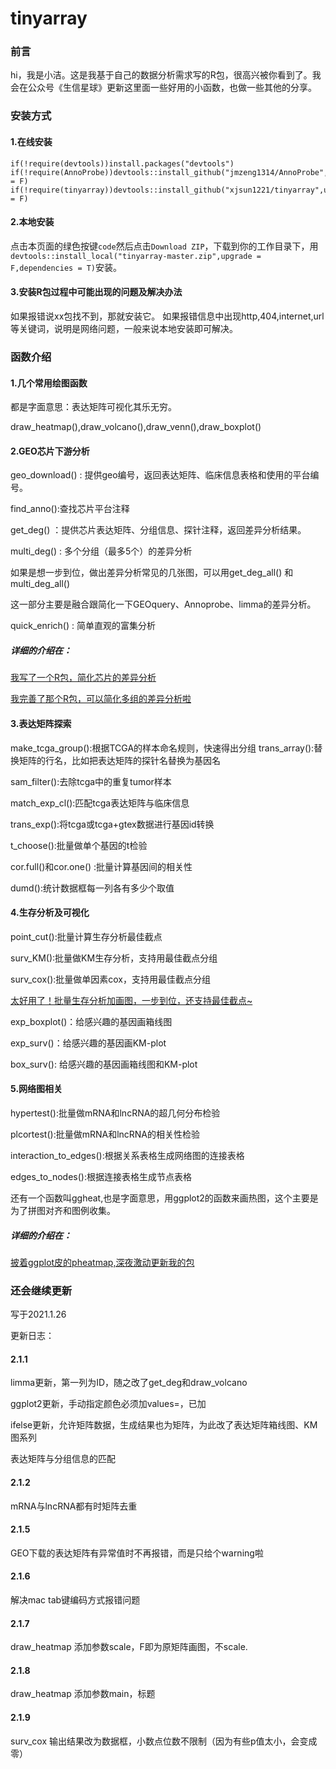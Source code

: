 # tinyarray

### 前言

hi，我是小洁。这是我基于自己的数据分析需求写的R包，很高兴被你看到了。我会在公众号《生信星球》更新这里面一些好用的小函数，也做一些其他的分享。

###  安装方式

#### 1.在线安装

```
if(!require(devtools))install.packages("devtools")
if(!require(AnnoProbe))devtools::install_github("jmzeng1314/AnnoProbe",upgrade = F)
if(!require(tinyarray))devtools::install_github("xjsun1221/tinyarray",upgrade = F)
```

#### 2.本地安装

点击本页面的绿色按键`code`然后点击`Download ZIP`，下载到你的工作目录下，用`devtools::install_local("tinyarray-master.zip",upgrade = F,dependencies = T)`安装。

#### 3.安装R包过程中可能出现的问题及解决办法

如果报错说xx包找不到，那就安装它。
如果报错信息中出现http,404,internet,url等关键词，说明是网络问题，一般来说本地安装即可解决。

### 函数介绍

#### 1.几个常用绘图函数

都是字面意思：表达矩阵可视化其乐无穷。

draw_heatmap(),draw_volcano(),draw_venn(),draw_boxplot()

#### 2.GEO芯片下游分析

geo_download() : 提供geo编号，返回表达矩阵、临床信息表格和使用的平台编号。

find_anno():查找芯片平台注释

get_deg() ：提供芯片表达矩阵、分组信息、探针注释，返回差异分析结果。

multi_deg() : 多个分组（最多5个）的差异分析

如果是想一步到位，做出差异分析常见的几张图，可以用get_deg_all() 和multi_deg_all() 

这一部分主要是融合跟简化一下GEOquery、Annoprobe、limma的差异分析。

quick_enrich() : 简单直观的富集分析

##### 详细的介绍在：

[我写了一个R包，简化芯片的差异分析](https://mp.weixin.qq.com/s/YQQoDsE5JaKpgFGlbEfQNg)

[我完善了那个R包，可以简化多组的差异分析啦](https://mp.weixin.qq.com/s/j5IB_MQ0zeOCe1j_ahwtdQ)

#### 3.表达矩阵探索

make_tcga_group():根据TCGA的样本命名规则，快速得出分组
trans_array():替换矩阵的行名，比如把表达矩阵的探针名替换为基因名

sam_filter():去除tcga中的重复tumor样本

match_exp_cl():匹配tcga表达矩阵与临床信息

trans_exp():将tcga或tcga+gtex数据进行基因id转换

t_choose():批量做单个基因的t检验

cor.full()和cor.one() :批量计算基因间的相关性

dumd():统计数据框每一列各有多少个取值

#### 4.生存分析及可视化

point_cut():批量计算生存分析最佳截点

surv_KM():批量做KM生存分析，支持用最佳截点分组

surv_cox():批量做单因素cox，支持用最佳截点分组

[太好用了！批量生存分析加画图，一步到位，还支持最佳截点~](https://mp.weixin.qq.com/s/WYBhGxfGg6QFUPHFBashaA)

exp_boxplot()：给感兴趣的基因画箱线图

exp_surv()：给感兴趣的基因画KM-plot

box_surv(): 给感兴趣的基因画箱线图和KM-plot

#### 5.网络图相关

hypertest():批量做mRNA和lncRNA的超几何分布检验

plcortest():批量做mRNA和lncRNA的相关性检验

interaction_to_edges():根据关系表格生成网络图的连接表格

edges_to_nodes():根据连接表格生成节点表格

还有一个函数叫ggheat,也是字面意思，用ggplot2的函数来画热图，这个主要是为了拼图对齐和图例收集。

##### 详细的介绍在：
[披着ggplot皮的pheatmap,深夜激动更新我的包](https://mp.weixin.qq.com/s/WhsBf6QAhVXeXeScM59cSA)

### 还会继续更新

写于2021.1.26

更新日志：

#### 2.1.1
limma更新，第一列为ID，随之改了get_deg和draw_volcano

ggplot2更新，手动指定颜色必须加values=，已加

ifelse更新，允许矩阵数据，生成结果也为矩阵，为此改了表达矩阵箱线图、KM图系列

表达矩阵与分组信息的匹配

#### 2.1.2
mRNA与lncRNA都有时矩阵去重

#### 2.1.5

GEO下载的表达矩阵有异常值时不再报错，而是只给个warning啦

#### 2.1.6

解决mac tab键编码方式报错问题

#### 2.1.7

draw_heatmap 添加参数scale，F即为原矩阵画图，不scale.

#### 2.1.8

draw_heatmap 添加参数main，标题

#### 2.1.9

surv_cox 输出结果改为数据框，小数点位数不限制（因为有些p值太小，会变成零）
